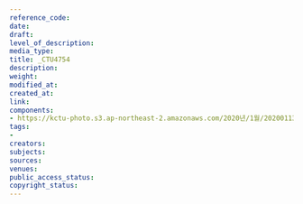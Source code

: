 ```yaml
---
reference_code: 
date: 
draft: 
level_of_description: 
media_type: 
title: _CTU4754
description: 
weight: 
modified_at: 
created_at: 
link: 
components:
- https://kctu-photo.s3.ap-northeast-2.amazonaws.com/2020년/1월/20200113_문중원+열사+상여+청와대+행진+7일차/_CTU4754.jpg
tags:
- 
creators: 
subjects: 
sources: 
venues: 
public_access_status: 
copyright_status: 
---
```

